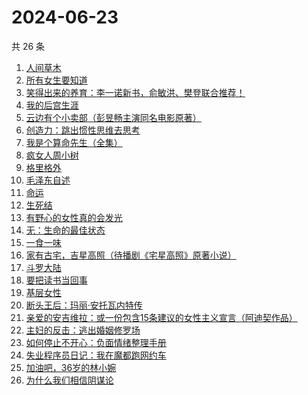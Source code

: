 # 2024-06-23

共 26 条

<!-- BEGIN WEREAD -->
<!-- 最后更新时间 2024-06-23 21:01:33 +0800 -->
1. [人间草木](https://weread.qq.com/web/bookDetail/7fa32530813ab8c38g010ecd)
1. [所有女生要知道](https://weread.qq.com/web/bookDetail/36a325d0813ab89dbg0128d1)
1. [笑得出来的养育：李一诺新书，俞敏洪、樊登联合推荐！](https://weread.qq.com/web/bookDetail/dee32220813ab8e38g010d6d)
1. [我的后宫生涯](https://weread.qq.com/web/bookDetail/960329f0813ab8eb7g019884)
1. [云边有个小卖部（彭昱畅主演同名电影原著）](https://weread.qq.com/web/bookDetail/bab32a3071628416babd854)
1. [创造力：跳出惯性思维去思考](https://weread.qq.com/web/bookDetail/80132af0813ab8dfcg014878)
1. [我是个算命先生（全集）](https://weread.qq.com/web/bookDetail/966326e05c896b966ddd00e)
1. [疯女人周小树](https://weread.qq.com/web/bookDetail/e2a32ac0813ab8eb2g015459)
1. [格里格外](https://weread.qq.com/web/bookDetail/e1f325e0813ab8ebag017cb1)
1. [毛泽东自述](https://weread.qq.com/web/bookDetail/4de325a0813ab7379g0121da)
1. [命运](https://weread.qq.com/web/bookDetail/0e932260813ab7297g01583b)
1. [生死结](https://weread.qq.com/web/bookDetail/7f432a307166e11f7f4ee4f)
1. [有野心的女性真的会发光](https://weread.qq.com/web/bookDetail/aae32160813ab8eb7g01064c)
1. [无：生命的最佳状态](https://weread.qq.com/web/bookDetail/38c32bd0813ab8eb4g01035c)
1. [一食一味](https://weread.qq.com/web/bookDetail/a0a3213071f3a38aa0a9d82)
1. [家有古宅，吉星高照（待播剧《宅星高照》原著小说）](https://weread.qq.com/web/bookDetail/da232010813ab8b9eg015227)
1. [斗罗大陆](https://weread.qq.com/web/bookDetail/3f832f105724353f8a62cda)
1. [要把读书当回事](https://weread.qq.com/web/bookDetail/84332df0726cb9908433827)
1. [基层女性](https://weread.qq.com/web/bookDetail/d3c3209072646383d3ce031)
1. [断头王后：玛丽·安托瓦内特传](https://weread.qq.com/web/bookDetail/0a9321e0721071e60a99821)
1. [亲爱的安吉维拉：或一份包含15条建议的女性主义宣言（阿迪契作品）](https://weread.qq.com/web/bookDetail/2c032a50813ab8c0cg0146e9)
1. [主妇的反击：逃出婚姻修罗场](https://weread.qq.com/web/bookDetail/26e32da0813ab8c3dg01164d)
1. [如何停止不开心：负面情绪整理手册](https://weread.qq.com/web/bookDetail/d3e326d0813ab8b0cg017513)
1. [失业程序员日记：我在魔都跑网约车](https://weread.qq.com/web/bookDetail/80432950813ab8e38g013445)
1. [加油吧，36岁的林小婉](https://weread.qq.com/web/bookDetail/87132c10813ab8eb5g01751e)
1. [为什么我们相信阴谋论](https://weread.qq.com/web/bookDetail/5da32ca0813ab8bc3g015a3c)
<!-- END WEREAD -->